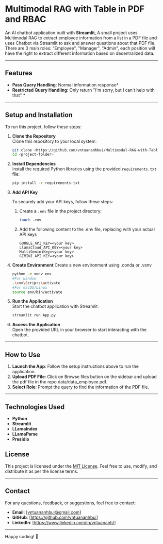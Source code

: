 
# Multimodal RAG with Table in PDF and RBAC

An AI chatbot application built with **Streamlit**, A small project uses Multimodal RAG to extract employee information from a list in a PDF file and uses Chatbot via Streamlit to ask and answer questions about that PDF file. There are 3 main roles: "Employee", "Manager", "Admin", each position will have the right to extract different information based on decentralized data.

---

## **Features**
- **Pass Query Handling**: Normal information response*
- **Restricted Query Handling**: Only return "I'm sorry, but I can't help with that" *
---

## **Setup and Installation**

To run this project, follow these steps:

1. **Clone the Repository**  
   Clone this repository to your local system:

   ```bash
   git clone <https://github.com/vntuananhbui/Multimodal-RAG-with-Table-and-RBAC>
   cd <project-folder>
   ```

2. **Install Dependencies**  
   Install the required Python libraries using the provided `requirements.txt` file:

   ```bash
   pip install -r requirements.txt
   ```

3. **Add API Key**

   To securely add your API keys, follow these steps:

   1. Create a `.env` file in the project directory:

      ```bash
      touch .env
   2. Add the following content to the .env file, replacing <your key> with your actual API keys
      ```
      GOOGLE_API_KEY=<your key>
      LlamaCloud_API_KEY=<your key>
      MultiGeminiKey=<your key>
      GEMINI_API_KEY=<your key>
      ```

4. **Create Environment**
      Create a new environment using .conda or .venv

      ```bash
      python -m venv env
      #For window
      .\env\Scripts\activate
      #For macOS/Linux
      source env/bin/activate
      ```


5. **Run the Application**  
   Start the chatbot application with Streamlit:

   ```bash
   streamlit run App.py
   ```

6. **Access the Application**  
   Open the provided URL in your browser to start interacting with the chatbot.

---

## **How to Use**

1. **Launch the App**: Follow the setup instructions above to run the application.
2. **Upload PDF File**: Click on Browse files button on the sidebar and upload the pdf file in the repo data/data_employee.pdf.
3. **Select Role**: Prompt the query to find the information of the PDF file.

---

## **Technologies Used**

- **Python**
- **Streamlit**
- **LLamaIndex**
- **LLamaParse**
- **Presidio**


## **License**

This project is licensed under the [MIT License](LICENSE). Feel free to use, modify, and distribute it as per the license terms.

---

## **Contact**

For any questions, feedback, or suggestions, feel free to contact:

- **Email**: [vntuananhbui@gmail.com]
- **GitHub**: [https://github.com/vntuananhbui]
- **LinkedIn**: [https://www.linkedin.com/in/vntuananh/]

---

Happy coding! 🚀
